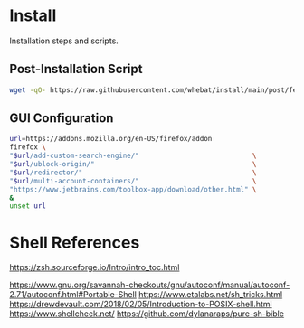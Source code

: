 # Install

Installation steps and scripts.

## Post-Installation Script

```bash
wget -qO- https://raw.githubusercontent.com/whebat/install/main/post/fedora.sh | sh
```

## GUI Configuration
```bash
url=https://addons.mozilla.org/en-US/firefox/addon
firefox \
"$url/add-custom-search-engine/"                            \
"$url/ublock-origin/"                                       \
"$url/redirector/"                                          \
"$url/multi-account-containers/"                            \
"https://www.jetbrains.com/toolbox-app/download/other.html" \
&
unset url
```

# Shell References
https://zsh.sourceforge.io/Intro/intro_toc.html

https://www.gnu.org/savannah-checkouts/gnu/autoconf/manual/autoconf-2.71/autoconf.html#Portable-Shell
https://www.etalabs.net/sh_tricks.html
https://drewdevault.com/2018/02/05/Introduction-to-POSIX-shell.html
https://www.shellcheck.net/
https://github.com/dylanaraps/pure-sh-bible
